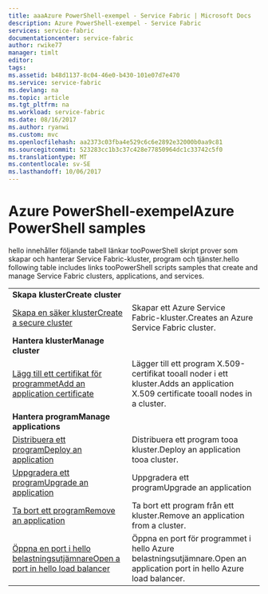 ```yaml
---
title: aaaAzure PowerShell-exempel - Service Fabric | Microsoft Docs
description: Azure PowerShell-exempel - Service Fabric
services: service-fabric
documentationcenter: service-fabric
author: rwike77
manager: timlt
editor: 
tags: 
ms.assetid: b48d1137-8c04-46e0-b430-101e07d7e470
ms.service: service-fabric
ms.devlang: na
ms.topic: article
ms.tgt_pltfrm: na
ms.workload: service-fabric
ms.date: 08/16/2017
ms.author: ryanwi
ms.custom: mvc
ms.openlocfilehash: aa2373c03fba4e529c6c6e2892e32000b0aa9c81
ms.sourcegitcommit: 523283cc1b3c37c428e77850964dc1c33742c5f0
ms.translationtype: MT
ms.contentlocale: sv-SE
ms.lasthandoff: 10/06/2017
---
```

# <a name="azure-powershell-samples"></a><span data-ttu-id="237d2-103">Azure PowerShell-exempel</span><span class="sxs-lookup"><span data-stu-id="237d2-103">Azure PowerShell samples</span></span>

<span data-ttu-id="237d2-104">hello innehåller följande tabell länkar tooPowerShell skript prover som skapar och hanterar Service Fabric-kluster, program och tjänster.</span><span class="sxs-lookup"><span data-stu-id="237d2-104">hello following table includes links tooPowerShell scripts samples that create and manage Service Fabric clusters, applications, and services.</span></span>

| | |
|-|-|
| <span data-ttu-id="237d2-105">**Skapa kluster**</span><span class="sxs-lookup"><span data-stu-id="237d2-105">**Create cluster**</span></span> ||
| [<span data-ttu-id="237d2-106">Skapa en säker kluster</span><span class="sxs-lookup"><span data-stu-id="237d2-106">Create a secure cluster</span></span>](./scripts/service-fabric-powershell-create-secure-cluster-cert.md)| <span data-ttu-id="237d2-107">Skapar ett Azure Service Fabric-kluster.</span><span class="sxs-lookup"><span data-stu-id="237d2-107">Creates an Azure Service Fabric cluster.</span></span> |
| <span data-ttu-id="237d2-108">**Hantera kluster**</span><span class="sxs-lookup"><span data-stu-id="237d2-108">**Manage cluster**</span></span> ||
| [<span data-ttu-id="237d2-109">Lägg till ett certifikat för programmet</span><span class="sxs-lookup"><span data-stu-id="237d2-109">Add an application certificate</span></span>](./scripts/service-fabric-powershell-add-application-certificate.md)| <span data-ttu-id="237d2-110">Lägger till ett program X.509-certifikat tooall noder i ett kluster.</span><span class="sxs-lookup"><span data-stu-id="237d2-110">Adds an application X.509 certificate tooall nodes in a cluster.</span></span> |
| <span data-ttu-id="237d2-111">**Hantera program**</span><span class="sxs-lookup"><span data-stu-id="237d2-111">**Manage applications**</span></span> ||
| [<span data-ttu-id="237d2-112">Distribuera ett program</span><span class="sxs-lookup"><span data-stu-id="237d2-112">Deploy an application</span></span>](./scripts/service-fabric-powershell-deploy-application.md)| <span data-ttu-id="237d2-113">Distribuera ett program tooa kluster.</span><span class="sxs-lookup"><span data-stu-id="237d2-113">Deploy an application tooa cluster.</span></span>|
| [<span data-ttu-id="237d2-114">Uppgradera ett program</span><span class="sxs-lookup"><span data-stu-id="237d2-114">Upgrade an application</span></span>](./scripts/service-fabric-powershell-upgrade-application.md)| <span data-ttu-id="237d2-115">Uppgradera ett program</span><span class="sxs-lookup"><span data-stu-id="237d2-115">Upgrade an application</span></span> |
| [<span data-ttu-id="237d2-116">Ta bort ett program</span><span class="sxs-lookup"><span data-stu-id="237d2-116">Remove an application</span></span>](./scripts/service-fabric-powershell-remove-application.md)| <span data-ttu-id="237d2-117">Ta bort ett program från ett kluster.</span><span class="sxs-lookup"><span data-stu-id="237d2-117">Remove an application from a cluster.</span></span>|
| [<span data-ttu-id="237d2-118">Öppna en port i hello belastningsutjämnare</span><span class="sxs-lookup"><span data-stu-id="237d2-118">Open a port in hello load balancer</span></span>](./scripts/service-fabric-powershell-open-port-in-load-balancer.md) | <span data-ttu-id="237d2-119">Öppna en port för programmet i hello Azure belastningsutjämnare.</span><span class="sxs-lookup"><span data-stu-id="237d2-119">Open an application port in hello Azure load balancer.</span></span> |
